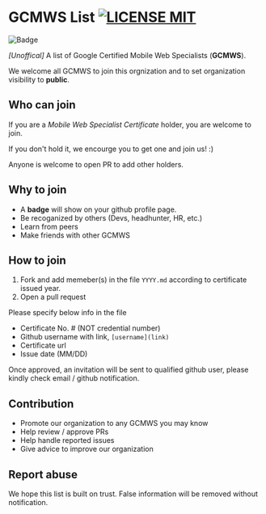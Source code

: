 # GCMWS List [![LICENSE MIT](https://img.shields.io/badge/LICENSE-MIT-blue.svg)](https://opensource.org/licenses/MIT)
![Badge](https://avatars0.githubusercontent.com/u/36076137?s=512&v=4)

*[Unoffical]* A list of Google Certified Mobile Web Specialists (**GCMWS**).

We welcome all GCMWS to join this orgnization and to set organization visibility to **public**.

## Who can join
If you are a *Mobile Web Specialist Certificate* holder, you are welcome to join.

If you don't hold it, we encourge you to get one and join us! :)

Anyone is welcome to open PR to add other holders. 

## Why to join
- A **badge** will show on your github profile page.
- Be recoganized by others (Devs, headhunter, HR, etc.)
- Learn from peers
- Make friends with other GCMWS

## How to join
1. Fork and add memeber(s) in the file `YYYY.md` according to certificate issued year.
2. Open a pull request

Please specify below info in the file
- Certificate No. # (NOT credential number)
- Github username with link, `[username](link)`
- Certificate url
- Issue date (MM/DD)

Once approved, an invitation will be sent to qualified github user, please kindly check email / github notification.

## Contribution
- Promote our organization to any GCMWS you may know
- Help review / approve PRs
- Help handle reported issues
- Give advice to improve our organization

## Report abuse
We hope this list is built on trust. False information will be removed without notification.
